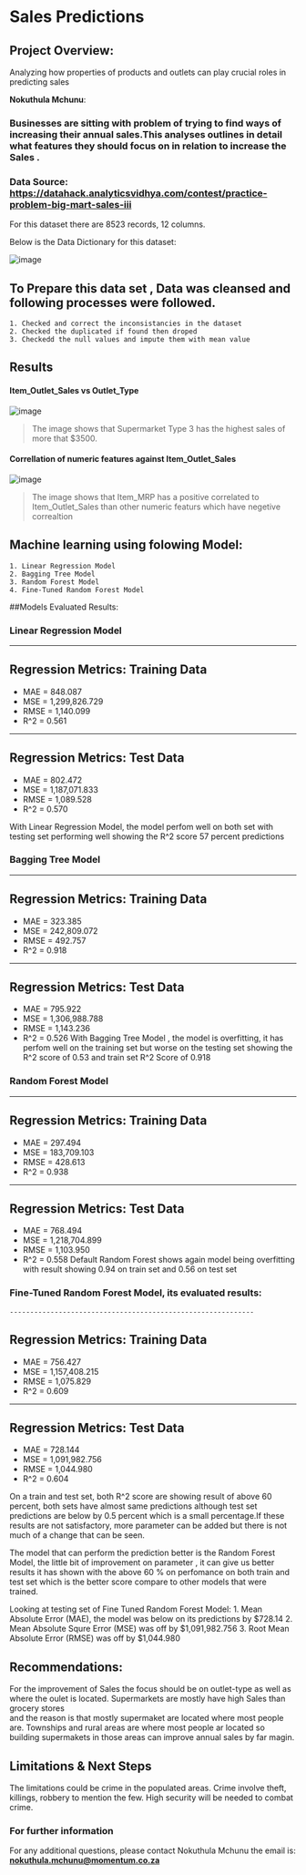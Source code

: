 # Sales Predictions
  
## Project Overview: 
Analyzing how properties of products and outlets can play crucial roles in predicting sales 

**Nokuthula Mchunu**: 

### Businesses are sitting with problem of trying to find ways of increasing their annual sales.This analyses outlines in detail what features they should focus on in relation to increase the Sales .


### Data Source: https://datahack.analyticsvidhya.com/contest/practice-problem-big-mart-sales-iii
For this dataset there are 8523 records, 12 columns.
 
Below is the Data Dictionary for this dataset:


![image](https://github.com/Noks06/Prediction-of-Product-Sales/assets/47742188/ba6b383c-88c9-4eee-bb16-aef9662e4c49)

## To Prepare this data set , Data was cleansed and following processes were followed.
	1. Checked and correct the inconsistancies in the dataset
	2. Checked the duplicated if found then droped 
	3. Checkedd the null values and impute them with mean value

## Results

#### Item_Outlet_Sales vs Outlet_Type
![image](https://github.com/Noks06/Prediction-of-Product-Sales/blob/main/barplot.png)

> The image shows that Supermarket Type 3 has the highest sales of more that $3500.

#### Correllation of numeric features against Item_Outlet_Sales
![image](https://github.com/Noks06/Prediction-of-Product-Sales/blob/main/Correllation.png)
>The image shows that Item_MRP has a positive correlated to Item_Outlet_Sales than other numeric featurs which have negetive correaltion 	   

## Machine learning using folowing Model:
	1. Linear Regression Model
	2. Bagging Tree Model
	3. Random Forest Model 
	4. Fine-Tuned Random Forest Model

##Models Evaluated Results:

### Linear Regression Model
------------------------------------------------------------
Regression Metrics: Training Data
------------------------------------------------------------
- MAE = 848.087
- MSE = 1,299,826.729
- RMSE = 1,140.099
- R^2 = 0.561

------------------------------------------------------------
Regression Metrics: Test Data
------------------------------------------------------------
- MAE = 802.472
- MSE = 1,187,071.833
- RMSE = 1,089.528
- R^2 = 0.570

With Linear Regression Model, the model perfom well on both set with testing set performing well showing the R^2 score 57 percent predictions
 


### Bagging Tree Model
------------------------------------------------------------
Regression Metrics: Training Data
------------------------------------------------------------
- MAE = 323.385
- MSE = 242,809.072
- RMSE = 492.757
- R^2 = 0.918

------------------------------------------------------------
Regression Metrics: Test Data
------------------------------------------------------------
- MAE = 795.922
- MSE = 1,306,988.788
- RMSE = 1,143.236
- R^2 = 0.526 
With Bagging Tree Model , the model is overfitting, it has perfom well on the training set but worse on the testing set showing the R^2 score of 
0.53 and train set R^2 Score of 0.918


### Random Forest Model
------------------------------------------------------------
Regression Metrics: Training Data
------------------------------------------------------------
- MAE = 297.494
- MSE = 183,709.103
- RMSE = 428.613
- R^2 = 0.938

------------------------------------------------------------
Regression Metrics: Test Data
------------------------------------------------------------
- MAE = 768.494
- MSE = 1,218,704.899
- RMSE = 1,103.950
- R^2 = 0.558
Default Random Forest shows again model being overfitting with result showing 0.94 on train set and 0.56 on test set


### Fine-Tuned Random Forest Model, its evaluated results:
	------------------------------------------------------------
Regression Metrics: Training Data
------------------------------------------------------------
- MAE = 756.427
- MSE = 1,157,408.215
- RMSE = 1,075.829
- R^2 = 0.609

------------------------------------------------------------
Regression Metrics: Test Data
------------------------------------------------------------
- MAE = 728.144
- MSE = 1,091,982.756
- RMSE = 1,044.980
- R^2 = 0.604

On a train and test set, both R^2 score are showing result of above 60 percent, both sets have almost same predictions
although test set predictions are below by 0.5 percent which is a small percentage.If these results are not satisfactory, more 
parameter can be added but there is not much of a change that can be seen.       

The model that can perform the prediction better is the Random Forest Model, the little bit of improvement on parameter , it can give us better results 
it has shown with the above 60 % on perfomance on both train and test set which is the better score compare to other models that were trained.  

Looking at testing set of Fine Tuned Random Forest Model:
	1. Mean Absolute Error (MAE), the model was below on its predictions by $728.14
	2. Mean Absolute Squre Error (MSE) was off by $1,091,982.756
	3. Root Mean Absolute Error (RMSE) was off by $1,044.980


## Recommendations:

For the improvement of Sales the focus should be on outlet-type as well as where the oulet is located. Supermarkets are mostly have high Sales than grocery stores   
and the reason is that mostly supermaket are located where most people are. Townships and rural areas are where most people ar located so building supermakets in those areas
can improve annual sales by far magin. 


## Limitations & Next Steps

The limitations could be crime in the populated areas. Crime involve theft, killings, robbery to mention the few. High security will be needed to combat crime.


### For further information


For any additional questions, please contact Nokuthula Mchunu the email is: **nokuthula.mchunu@momentum.co.za**
